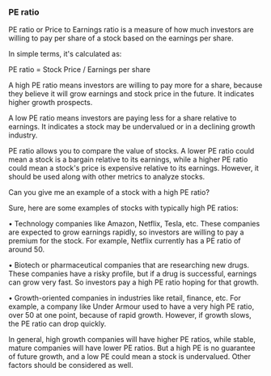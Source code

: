 ### PE ratio

PE ratio or Price to Earnings ratio is a measure of how much investors are willing to pay per share of a stock based on the earnings per share. 

In simple terms, it's calculated as:

PE ratio = Stock Price / Earnings per share

A high PE ratio means investors are willing to pay more for a share, because they believe it will grow earnings and stock price in the future.
It indicates higher growth prospects.

A low PE ratio means investors are paying less for a share relative to earnings. 
It indicates a stock may be undervalued or in a declining growth industry.

PE ratio allows you to compare the value of stocks. 
A lower PE ratio could mean a stock is a bargain relative to its earnings, 
while a higher PE ratio could mean a stock's price is expensive relative to its earnings. 
However, it should be used along with other metrics to analyze stocks.

Can you give me an example of a stock with a high PE ratio?

Sure, here are some examples of stocks with typically high PE ratios:

• Technology companies like Amazon, Netflix, Tesla, etc. These companies are expected to grow earnings rapidly, so investors are willing to pay a premium for the stock. For example, Netflix currently has a PE ratio of around 50.

• Biotech or pharmaceutical companies that are researching new drugs. These companies have a risky profile, but if a drug is successful, earnings can grow very fast. So investors pay a high PE ratio hoping for that growth.

• Growth-oriented companies in industries like retail, finance, etc. For example, a company like Under Armour used to have a very high PE ratio, over 50 at one point, because of rapid growth. However, if growth slows, the PE ratio can drop quickly.

In general, high growth companies will have higher PE ratios, while stable, mature companies will have lower PE ratios. But a high PE is no guarantee of future growth, and a low PE could mean a stock is undervalued. Other factors should be considered as well.
